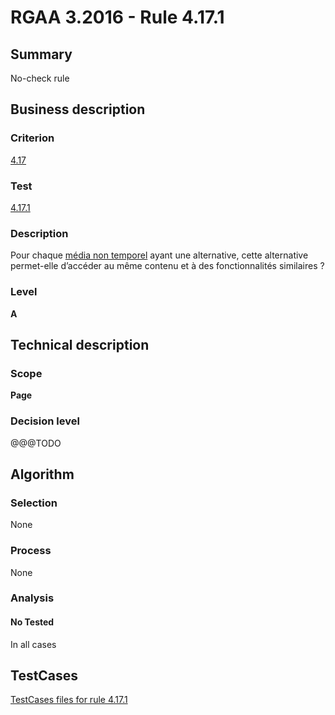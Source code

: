 # RGAA 3.2016 - Rule 4.17.1

## Summary
No-check rule


## Business description

### Criterion
[4.17](http://references.modernisation.gouv.fr/rgaa-accessibilite/2016/criteres.html#crit-4-17)

### Test
[4.17.1](http://references.modernisation.gouv.fr/rgaa-accessibilite/2016/criteres.html#test-4-17-1)

### Description
<div lang="fr">Pour chaque <a href="http://references.modernisation.gouv.fr/rgaa-accessibilite/glossaire.html#mdia-non-temporel">m&#xE9;dia non temporel</a> ayant une alternative, cette alternative permet-elle d&#x2019;acc&#xE9;der au m&#xEA;me contenu et &#xE0; des fonctionnalit&#xE9;s similaires&nbsp;?</div>

### Level
**A**


## Technical description

### Scope
**Page**

### Decision level
@@@TODO


## Algorithm

### Selection
None

### Process
None

### Analysis

#### No Tested
In all cases


##  TestCases

[TestCases files for rule 4.17.1](https://github.com/Asqatasun/Asqatasun/tree/develop/rules/rules-rgaa3.2016/src/test/resources/testcases/rgaa32016/Rgaa32016Rule041701/)


